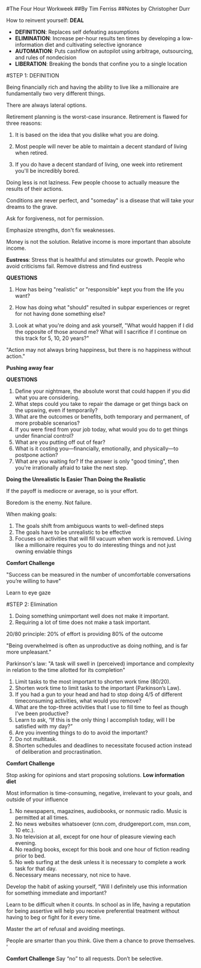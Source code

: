 #The Four Hour Workweek
##By Tim Ferriss
##Notes by Christopher Durr

How to reinvent yourself: **DEAL**

* **DEFINITION**: Replaces self defeating assumptions
* **ELIMINATION**: Increase per-hour results ten times by developing a low-information diet and cultivating selective ignorance
* **AUTOMATION**: Puts cashflow on autopilot using arbitrage, outsourcing, and rules of nondecision
* **LIBERATION**: Breaking the bonds that confine you to a single location

#STEP 1: DEFINITION

Being financially rich and having the ability to live like a millionaire are fundamentally two very different things.

There are always lateral options. 

Retirement planning is the worst-case insurance. Retirement is flawed for three reasons:

1. It is based on the idea that you dislike what you are doing. 

2. Most people will never be able to maintain a decent standard of living when retired. 

3. If you do have a decent standard of living, one week into retirement you'll be incredibly bored.

Doing less is not laziness. Few people choose to actually measure the results of their actions.

Conditions are never perfect, and "someday" is a disease that will take your dreams to the grave.

Ask for forgiveness, not for permission. 

Emphasize strengths, don't fix weaknesses.

Money is not the solution. Relative income is more important than absolute income. 

**Eustress**: Stress that is healthful and stimulates our growth. People who avoid criticisms fail. Remove distress and find eustress

__QUESTIONS__

1. How has being "realistic" or "responsible" kept you from the life you want?

2. How has doing what "should" resulted in subpar experiences or regret for not having done something else?

3. Look at what you're doing and ask yourself, "What would happen if I did the opposite of those around me? What will I sacrifice if I continue on this track for 5, 10, 20 years?"

"Action may not always bring happiness, but there is no happiness without action."

**Pushing away fear**

__QUESTIONS__

1. Define your nightmare, the absolute worst that could happen if you did what you are considering. 
2. What steps could you take to repair the damage or get things back on the upswing, even if temporarily? 
3. What are the outcomes or benefits, both temporary and permanent, of more probable scenarios? 
4. If you were fired from your job today, what would you do to get things under financial control?
5. What are you putting off out of fear?
6. What is it costing you—financially, emotionally, and physically—to postpone action?
7. What are you waiting for? If the answer is only "good timing", then you're irrationally afraid to take the next step.

**Doing the Unrealistic Is Easier Than Doing the Realistic**

If the payoff is mediocre or average, so is your effort. 

Boredom is the enemy. Not failure. 

When making goals:

1. The goals shift from ambiguous wants to well-defined steps
2. The goals have to be unrealistic to be effective
3. Focuses on activities that will fill vacuum when work is removed. Living like a millionaire requires you to do interesting things and not just owning enviable things

**Comfort Challenge**

"Success can be measured in the number of uncomfortable conversations you’re willing to have"

Learn to eye gaze

#STEP 2: Elimination

1. Doing something unimportant well does not make it important.
2. Requiring a lot of time does not make a task important. 

20/80 principle: 20% of effort is providing 80% of the outcome

"Being overwhelmed is often as unproductive as doing nothing, and is far more unpleasant."

Parkinson's law: "A task will swell in (perceived) importance and complexity in relation to the time allotted for its completion"

1. Limit tasks to the most important to shorten work time (80/20).
2. Shorten work time to limit tasks to the important (Parkinson’s Law). 
3. If you had a gun to your head and had to stop doing 4/5 of different timeconsuming activities, what would you remove?
4. What are the top-three activities that I use to fill time to feel as though I’ve been productive?
5. Learn to ask, “If this is the only thing I accomplish today, will I be satisfied with my day?”
6. Are you inventing things to do to avoid the important?
7. Do not multitask. 
8. Shorten schedules and deadlines to necessitate focused action instead of deliberation and procrastination.

**Comfort Challenge**

Stop asking for opinions and start proposing solutions.
**Low information diet**

Most information is time-consuming, negative, irrelevant to your goals, and outside of your influence

1. No newspapers, magazines, audiobooks, or nonmusic radio. Music is permitted at all times.
2. No news websites whatsoever (cnn.com, drudgereport.com, msn.com, 10 etc.).
3. No television at all, except for one hour of pleasure viewing each evening.
4. No reading books, except for this book and one hour of fiction reading prior to bed. 
5. No web surfing at the desk unless it is necessary to complete a work task for that day.
6. Necessary means necessary, not nice to have. 

Develop the habit of asking yourself, “Will I definitely use this information for something immediate and important?

Learn to be difficult when it counts. In school as in life, having a reputation for being assertive will help you receive preferential treatment without having to beg or fight for it every time. 

Master the art of refusal and avoiding meetings. 

People are smarter than you think. Give them a chance to prove themselves. '

**Comfort Challenge**
Say “no” to all requests. Don’t be selective.
